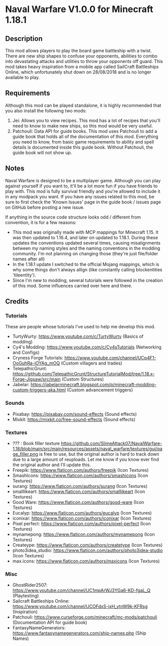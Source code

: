 # Naval Warfare V1.0.0 for Minecraft 1.18.1

## Description
This mod allows players to play the board game battleship with a twist. There are new ship shapes to confuse your opponents,
abilities to combo into devastating attacks and utilities to throw your opponents off guard. This mod takes heavy inspiration from a mobile app called SailCraft Battleships Online, which unfortunately  shut down on 28/08/2018 and is no longer available to play.

## Requirements
Although this mod can be played standalone, it is highly recommended that you also install the following two mods:
1. Jei: Allows you to view recipes. This mod has a lot of recipes that you'll need to know to make new ships, so this mod would be very useful.
2. Patchouli: Data API for guide books. This mod uses Patchouli to add a guide book that holds all of the documentation of this mod. Everything you need to know, from basic game requirements to ability and spell details is documented inside this guide book. Without Patchouli, the guide book will not show up.

## Notes
Naval Warfare is designed to be a multiplayer game. Although you can play against yourself if you want to, it'll be a lot more fun if you have friends to play with. This mod is fully survival friendly and you're allowed to include it in any modpack you want.
If you have any issues related to this mod, be sure to first check the 'Known Issues' page in the guide book / issues page on GitHub before posting a new issue.

If anything in the source code structure looks odd / different from convention, it is for a few reasons:
* This mod was originally made with MCP mappings for Minecraft 1.15. It was then updated to 1.16.4, and later on updated to 1.18.1. During these updates the conventions updated several times, causing misalignments between my naming styles and the naming conventions in the modding community. I'm not planning on changing those (they're just file/folder names after all)
* In the 1.18.1 update I switched to the official Mojang mappings, which is why some things don't always allign (like constantly calling blockentities 'tileentity').
* Since I'm new to modding, several tutorials were followed in the creation of this mod. Some influences carried over here and there.

## Credits
### Tutorials
These are people whose tutorials I've used to help me develop this mod.
* TurtyWurty: https://www.youtube.com/c/TurtyWurty (Basics of modding)
* Cy4's Modding: https://www.youtube.com/c/Cy4sTutorials (Networking and Configs)
* Cryness Forge Tutorials: https://www.youtube.com/channel/UCp4F1-OoGuhRa-iOYAg_mOQ (Custom villagers and trades)
* TelepathicGrunt: https://github.com/TelepathicGrunt/StructureTutorialMod/tree/1.18.x-Forge-Jigsaw/src/main (Custom Structures)
* Jabelar: https://jabelarminecraft.blogspot.com/p/minecraft-modding-custom-triggers-aka.html (Custom advancement triggers)

### Sounds
* Pixabay: https://pixabay.com/sound-effects (Sound effects)
* Mixkit: https://mixkit.co/free-sound-effects (Sound effects)

### Textures
* ??? : Book filler texture https://github.com/SlimeAttack07/NavalWarfare-1.18/blob/main/src/main/resources/assets/naval_warfare/textures/gui/page_filler.png is free to use, but the original author is hard to track down due to a large amount of reuploads. Let me know if you know ever find the original author and I'll update this.
* Freepik: https://www.flaticon.com/authors/freepik (Icon Textures)
* SmashIcons: https://www.flaticon.com/authors/smashicons (Icon Textures)
* surang: https://www.flaticon.com/authors/surang (Icon Textures)
* smalllikeart: https://www.flaticon.com/authors/smalllikeart (Icon Textures)
* Good Ware: https://www.flaticon.com/authors/good-ware (Icon Textures)
* Eucalyp: https://www.flaticon.com/authors/eucalyp (Icon Textures)
* iconixar: https://www.flaticon.com/authors/iconixar (Icon Textures)
* Pixel perfect: https://www.flaticon.com/authors/pixel-perfect (Icon Textures)
* mynamepong: https://www.flaticon.com/authors/mynamepong (Icon Textures)
* Createype: https://www.flaticon.com/authors/createtype (Icon Textures)
* photo3idea_studio: https://www.flaticon.com/authors/photo3idea-studio (Icon Textures)
* max.icons: https://www.flaticon.com/authors/maxicons (Icon Textures)

### Misc
* GhostRider2507: https://www.youtube.com/channel/UC1mpArWJ3YGa6-KD-fgaL_Q (Playtesting)
* Sailcraft Battleships Online: https://www.youtube.com/channel/UCOFdxS-jxH_ytnW9k-KFRsg (Inspiration)
* Patchouli: https://www.curseforge.com/minecraft/mc-mods/patchouli (Documentation API for guide book)
* FantasyNameGenerators: https://www.fantasynamegenerators.com/ship-names.php (Ship Names)